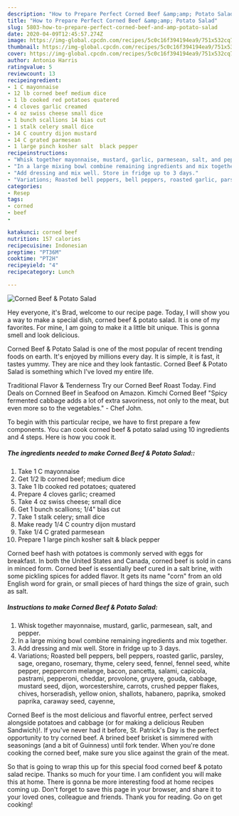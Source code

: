 ```yaml
---
description: "How to Prepare Perfect Corned Beef &amp;amp; Potato Salad"
title: "How to Prepare Perfect Corned Beef &amp;amp; Potato Salad"
slug: 5803-how-to-prepare-perfect-corned-beef-and-amp-potato-salad
date: 2020-04-09T12:45:57.274Z
image: https://img-global.cpcdn.com/recipes/5c0c16f394194ea9/751x532cq70/corned-beef-potato-salad-recipe-main-photo.jpg
thumbnail: https://img-global.cpcdn.com/recipes/5c0c16f394194ea9/751x532cq70/corned-beef-potato-salad-recipe-main-photo.jpg
cover: https://img-global.cpcdn.com/recipes/5c0c16f394194ea9/751x532cq70/corned-beef-potato-salad-recipe-main-photo.jpg
author: Antonio Harris
ratingvalue: 5
reviewcount: 13
recipeingredient:
- 1 C mayonnaise
- 12 lb corned beef medium dice
- 1 lb cooked red potatoes quatered
- 4 cloves garlic creamed
- 4 oz swiss cheese small dice
- 1 bunch scallions 14 bias cut
- 1 stalk celery small dice
- 14 C country dijon mustard
- 14 C grated parmesean
- 1 large pinch kosher salt  black pepper
recipeinstructions:
- "Whisk together mayonnaise, mustard, garlic, parmesean, salt, and pepper."
- "In a large mixing bowl combine remaining ingredients and mix together."
- "Add dressing and mix well. Store in fridge up to 3 days."
- "Variations; Roasted bell peppers, bell peppers, roasted garlic, parsley, sage, oregano, rosemary, thyme, celery seed, fennel, fennel seed, white pepper, peppercorn melange, bacon, pancetta, salami, capicola, pastrami, pepperoni, cheddar, provolone, gruyere, gouda, cabbage, mustard seed, dijon, worcestershire, carrots, crushed pepper flakes, chives, horseradish, yellow onion, shallots, habanero, paprika, smoked paprika, caraway seed, cayenne,"
categories:
- Resep
tags:
- corned
- beef
- 

katakunci: corned beef 
nutrition: 157 calories
recipecuisine: Indonesian
preptime: "PT36M"
cooktime: "PT2H"
recipeyield: "4"
recipecategory: Lunch

---
```



![Corned Beef &amp; Potato Salad](https://img-global.cpcdn.com/recipes/5c0c16f394194ea9/751x532cq70/corned-beef-potato-salad-recipe-main-photo.jpg)

Hey everyone, it's Brad, welcome to our recipe page. Today, I will show you a way to make a special dish, corned beef &amp; potato salad. It is one of my favorites. For mine, I am going to make it a little bit unique. This is gonna smell and look delicious.

Corned Beef &amp; Potato Salad is one of the most popular of recent trending foods on earth. It's enjoyed by millions every day. It is simple, it is fast, it tastes yummy. They are nice and they look fantastic. Corned Beef &amp; Potato Salad is something which I've loved my entire life.

Traditional Flavor &amp; Tenderness Try our Corned Beef Roast Today. Find Deals on Cornned Beef in Seafood on Amazon. Kimchi Corned Beef &#34;Spicy fermented cabbage adds a lot of extra savoriness, not only to the meat, but even more so to the vegetables.&#34; - Chef John.


To begin with this particular recipe, we have to first prepare a few components. You can cook corned beef &amp; potato salad using 10 ingredients and 4 steps. Here is how you cook it.

##### The ingredients needed to make Corned Beef &amp; Potato Salad::

1. Take 1 C mayonnaise
1. Get 1/2 lb corned beef; medium dice
1. Take 1 lb cooked red potatoes; quatered
1. Prepare 4 cloves garlic; creamed
1. Take 4 oz swiss cheese; small dice
1. Get 1 bunch scallions; 1/4&#34; bias cut
1. Take 1 stalk celery; small dice
1. Make ready 1/4 C country dijon mustard
1. Take 1/4 C grated parmesean
1. Prepare 1 large pinch kosher salt &amp; black pepper


Corned beef hash with potatoes is commonly served with eggs for breakfast. In both the United States and Canada, corned beef is sold in cans in minced form. Corned beef is essentially beef cured in a salt brine, with some pickling spices for added flavor. It gets its name &#34;corn&#34; from an old English word for grain, or small pieces of hard things the size of grain, such as salt. 

##### Instructions to make Corned Beef &amp; Potato Salad:

1. Whisk together mayonnaise, mustard, garlic, parmesean, salt, and pepper.
1. In a large mixing bowl combine remaining ingredients and mix together.
1. Add dressing and mix well. Store in fridge up to 3 days.
1. Variations; Roasted bell peppers, bell peppers, roasted garlic, parsley, sage, oregano, rosemary, thyme, celery seed, fennel, fennel seed, white pepper, peppercorn melange, bacon, pancetta, salami, capicola, pastrami, pepperoni, cheddar, provolone, gruyere, gouda, cabbage, mustard seed, dijon, worcestershire, carrots, crushed pepper flakes, chives, horseradish, yellow onion, shallots, habanero, paprika, smoked paprika, caraway seed, cayenne,


Corned Beef is the most delicious and flavorful entree, perfect served alongside potatoes and cabbage (or for making a delicious Reuben Sandwich)!. If you&#39;ve never had it before, St. Patrick&#39;s Day is the perfect opportunity to try corned beef. A brined beef brisket is simmered with seasonings (and a bit of Guinness) until fork tender. When you&#39;re done cooking the corned beef, make sure you slice against the grain of the meat. 

So that is going to wrap this up for this special food corned beef &amp; potato salad recipe. Thanks so much for your time. I am confident you will make this at home. There is gonna be more interesting food at home recipes coming up. Don't forget to save this page in your browser, and share it to your loved ones, colleague and friends. Thank you for reading. Go on get cooking!
